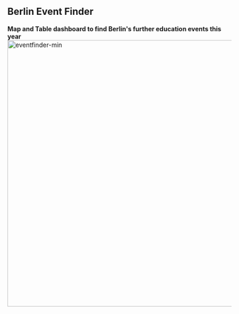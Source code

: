 Berlin Event Finder
- 
**Map and Table dashboard to find Berlin's further education events this year**
<img width="600" alt="eventfinder-min" src="https://github.com/user-attachments/assets/150333f2-3b2c-4220-8326-e1078363d595" />
